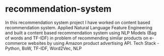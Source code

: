 # recommendation-system
In this recommendation system project I have worked on content based recommendation system.
Applied Natural Language Feature Engineering and built a content based recommendation system using NLP Models (Bag of words and TF-IDF) in problem of recommending similar products on e-commerce websites by using Amazon product advertising API. 
Tech Stack - Python, BoW, TF-IDF, Word2Vec, NLP
